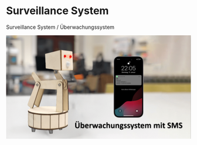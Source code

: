 # Surveillance System
Surveillance System / Überwachungssystem

<img alt="schönes Bild" src="pic/pic.png">

